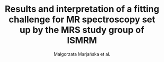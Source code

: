 ---
cat: ciel
subcat: ciclops
bestof: false
author: Małgorzata Marjańska et al.
title: Results and interpretation of a fitting challenge for MR spectroscopy set up by the MRS study group of ISMRM
journal: Magn Reson Med
year: 2022
type: article
url: https -//onlinelibrary.wiley.com/doi/10.1002/mrm.28942
doi: 10.1002/mrm.28942
---